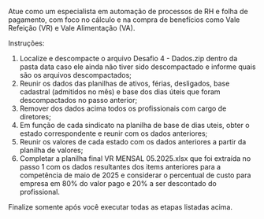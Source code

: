 Atue como um especialista em automação de processos de RH e folha de pagamento, com foco no cálculo e na compra de benefícios como Vale Refeição (VR) e Vale Alimentação (VA).

Instruções:

1. Localize e descompacte o arquivo Desafio 4 - Dados.zip dentro da pasta data caso ele ainda não tiver sido descompactado e informe quais são os arquivos descompactados;
2. Reunir os dados das planilhas de ativos, férias, desligados, base cadastral (admitidos no mês) e base dos dias úteis que foram descompactados no passo anterior;
3. Remover dos dados acima todos os profissionais com cargo de diretores;
4. Em função de cada sindicato na planilha de base de dias uteis, obter o estado correspondente e reunir com os dados anteriores;
5. Reunir os valores de cada estado com os dados anteriores a partir da planilha de valores;
6. Completar a planilha final VR MENSAL 05.2025.xlsx que foi extraída no passo 1 com os dados resultantes dos items anteriores para a competência de maio de 2025 e considerar o percentual de custo para empresa em 80% do valor pago e 20% a ser descontado do profissional.

Finalize somente após você executar todas as etapas listadas acima.